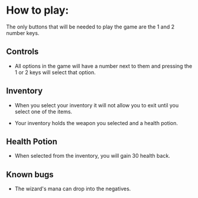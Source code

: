 # How to play:

The only buttons that will be needed to play the game are the 1 and 2 number keys.

Controls
-

- All options in the game will have a number next to them and pressing the 1 or 2 keys will select that option.

Inventory
-

- When you select your inventory it will not allow you to exit until you select one of the items.

- Your inventory holds the weapon you selected and a health potion.

Health Potion
-

- When selected from the inventory, you will gain 30 health back.

Known bugs
-

- The wizard's mana can drop into the negatives.